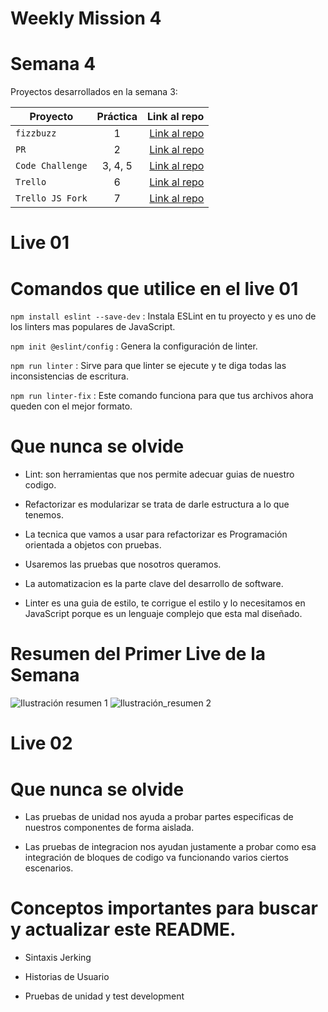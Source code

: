 # Weekly Mission 4

# Semana 4 

Proyectos desarrollados en la semana 3:

| Proyecto | Práctica | Link al repo |
| ------------- |:-------------:| -----:|
|`fizzbuzz`|1|[Link al repo](https://github.com/LaunchX-InnovaccionVirtual/MissionNodeJS)|
|`PR`|2|[Link al repo](https://github.com/LaunchX-InnovaccionVirtual/MissionNodeJS)|
|`Code Challenge`|3, 4, 5|[Link al repo](https://github.com/LaunchX-InnovaccionVirtual/MissionNodeJS)|
|`Trello`|6|[Link al repo](https://github.com/LaunchX-InnovaccionVirtual/MissionNodeJS)|
|`Trello JS Fork`|7|[Link al repo](https://github.com/LaunchX-InnovaccionVirtual/MissionNodeJS)|

# Live 01

# Comandos que utilice en el live 01

``` npm install eslint --save-dev ``` : Instala ESLint en tu proyecto y es uno de los linters mas populares de JavaScript.

``` npm init @eslint/config ``` : Genera la configuración de linter.

``` npm run linter ``` : Sirve para que linter se ejecute y te diga todas las inconsistencias de escritura.

``` npm run linter-fix ``` : Este comando funciona para que tus archivos ahora queden con el mejor formato.

# Que nunca se olvide

- Lint: son herramientas que nos permite adecuar guias de nuestro codigo.

- Refactorizar es modularizar se trata de darle estructura a lo que tenemos.

- La tecnica que vamos a usar para refactorizar es Programación orientada a objetos con pruebas.

- Usaremos las pruebas que nosotros queramos.

- La automatizacion es la parte clave del desarrollo de software.

- Linter es una guia de estilo, te corrigue el estilo y lo necesitamos en JavaScript porque es un lenguaje complejo que esta mal diseñado.

# Resumen del Primer Live de la Semana 
![Ilustración resumen 1](https://user-images.githubusercontent.com/86739150/173705911-a4d90669-51fe-4c9e-9394-b6d1c7c40ed0.png)
![Ilustración_resumen 2](https://user-images.githubusercontent.com/86739150/173706008-fd3fcc1c-20bd-4216-bacf-3675a4a0ca74.png)

# Live 02

# Que nunca se olvide 

- Las pruebas de unidad nos ayuda a probar partes especificas de nuestros componentes de forma aislada.

- Las pruebas de integracion nos ayudan justamente a probar como esa integración de bloques de codigo va funcionando varios ciertos escenarios.

# Conceptos importantes para buscar y actualizar este README.

- Sintaxis Jerking

- Historias de Usuario

- Pruebas de unidad y test development